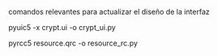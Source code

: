 comandos relevantes para actualizar el diseño de la interfaz

pyuic5 -x crypt.ui -o crypt_ui.py

pyrcc5 resource.qrc -o resource_rc.py
